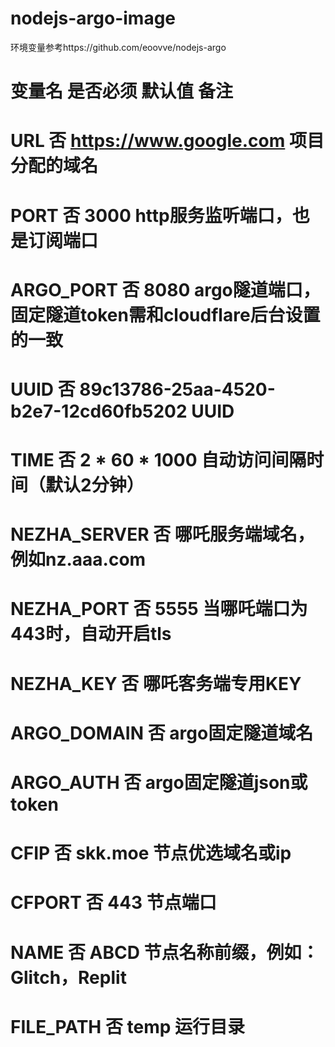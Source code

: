 # nodejs-argo-image
环境变量参考https://github.com/eoovve/nodejs-argo



# 变量名	是否必须	默认值	备注
# URL	否	https://www.google.com	项目分配的域名
# PORT	否	3000	http服务监听端口，也是订阅端口
# ARGO_PORT	否	8080	argo隧道端口，固定隧道token需和cloudflare后台设置的一致
# UUID	否	89c13786-25aa-4520-b2e7-12cd60fb5202	UUID
# TIME	否	2 * 60 * 1000	自动访问间隔时间（默认2分钟）
# NEZHA_SERVER	否		哪吒服务端域名，例如nz.aaa.com
# NEZHA_PORT	否	5555	当哪吒端口为443时，自动开启tls
# NEZHA_KEY	否		哪吒客务端专用KEY
# ARGO_DOMAIN	否		argo固定隧道域名
# ARGO_AUTH	否		argo固定隧道json或token
# CFIP	否	skk.moe	节点优选域名或ip
# CFPORT	否	443	节点端口
# NAME	否	ABCD	节点名称前缀，例如：Glitch，Replit
# FILE_PATH	否	temp	运行目录
